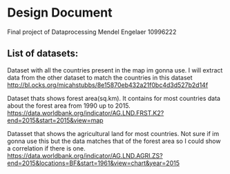 # Design Document
Final project of Dataprocessing
Mendel Engelaer 10996222

## List of datasets:
Dataset with all the countries present in the map im gonna use. I will extract
data from the other dataset to match the countries in this dataset
http://bl.ocks.org/micahstubbs/8e15870eb432a21f0bc4d3d527b2d14f

Dataset thats shows forest area(sq.km). It contains for most countries
data about the forest area from 1990 up to 2015.  
https://data.worldbank.org/indicator/AG.LND.FRST.K2?end=2015&start=2015&view=map  

Datasset that shows the agricultural land for most countries. Not sure if im gonna
use this but the data matches that of the forest area so I could show a
correlation if there is one.  
https://data.worldbank.org/indicator/AG.LND.AGRI.ZS?end=2015&locations=BF&start=1961&view=chart&year=2015
